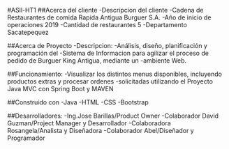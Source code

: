 #ASll-HT1
##Acerca del cliente
-Descripcion del cliente
-Cadena de Restaurantes de comida Rapida Antigua Burguer S.A.
-Año de inicio de operaciones 2019
-Cantidad de restaurantes 5
-Departamento Sacatepequez

##Acerca de Proyecto
-Descripcion:
-Análisis, diseño, planificación y programación del
-Sistema de Informacion para agilizar el proceso de pedido de Burguer King Antigua, mediante un -ambiente Web.

##Funcionamiento:
-Visualizar los distintos menus disponibles, incluyendo productos extras y procesar ordenes -solicitadas utilizando el Proyecto Java MVC con Spring Boot y MAVEN

##Construido con
-Java
-HTML
-CSS
-Bootstrap

##Desarrolladores:
-Ing.Jose Barillas/Product Owner
-Colaborador David Guzman/Project Manager y Desarrollador
-Colaboradora Rosangela/Analista y Diseñadora
-Colaborador Abel/Diseñador y Programador